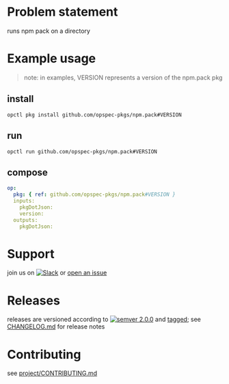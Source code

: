 # Problem statement
runs npm pack on a directory

# Example usage

> note: in examples, VERSION represents a version of the npm.pack pkg

## install

```shell
opctl pkg install github.com/opspec-pkgs/npm.pack#VERSION
```

## run

```
opctl run github.com/opspec-pkgs/npm.pack#VERSION
```

## compose

```yaml
op:
  pkg: { ref: github.com/opspec-pkgs/npm.pack#VERSION }
  inputs: 
    pkgDotJson:
    version:
  outputs: 
    pkgDotJson:
```

# Support

join us on [![Slack](https://opspec-slackin.herokuapp.com/badge.svg)](https://opspec-slackin.herokuapp.com/)
or [open an issue](https://github.com/opspec-pkgs/npm.pack/issues)

# Releases

releases are versioned according to
[![semver 2.0.0](https://img.shields.io/badge/semver-2.0.0-brightgreen.svg)](http://semver.org/spec/v2.0.0.html)
and [tagged](https://git-scm.com/book/en/v2/Git-Basics-Tagging); see
[CHANGELOG.md](CHANGELOG.md) for release notes

# Contributing

see [project/CONTRIBUTING.md](https://github.com/opspec-pkgs/project/blob/master/CONTRIBUTING.md)
